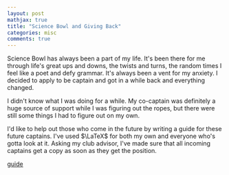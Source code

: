 ```yaml
---
layout: post
mathjax: true
title: "Science Bowl and Giving Back"
categories: misc
comments: true
---
```


Science Bowl has always been a part of my life.
It's been there for me through life's great ups and downs, the twists and turns, the random times I feel like a poet and defy grammar.
It's always been a vent for my anxiety.
I decided to apply to be captain and got in a while back and everything changed.

I didn't know what I was doing for a while.
My co-captain was definitely a huge source of support while I was figuring out the ropes, but there were still some things I had to figure out on my own.

I'd like to help out those who come in the future by writing a guide for these future captains.
I've used $\LaTeX$ for both my own and everyone who's gotta look at it.
Asking my club advisor, I've made sure that all incoming captains get a copy as soon as they get the position.

[guide](https://rajeevatla.com/assets/documents/guide.pdf)
